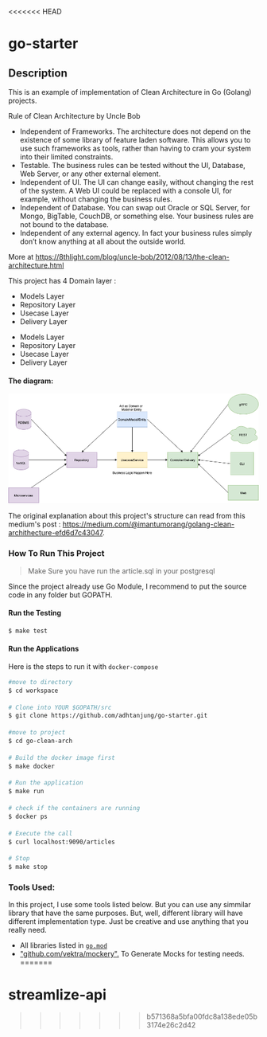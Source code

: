 <<<<<<< HEAD
# go-starter

## Description

This is an example of implementation of Clean Architecture in Go (Golang) projects.

Rule of Clean Architecture by Uncle Bob

- Independent of Frameworks. The architecture does not depend on the existence of some library of feature laden software. This allows you to use such frameworks as tools, rather than having to cram your system into their limited constraints.
- Testable. The business rules can be tested without the UI, Database, Web Server, or any other external element.
- Independent of UI. The UI can change easily, without changing the rest of the system. A Web UI could be replaced with a console UI, for example, without changing the business rules.
- Independent of Database. You can swap out Oracle or SQL Server, for Mongo, BigTable, CouchDB, or something else. Your business rules are not bound to the database.
- Independent of any external agency. In fact your business rules simply don’t know anything at all about the outside world.

More at https://8thlight.com/blog/uncle-bob/2012/08/13/the-clean-architecture.html

This project has  4 Domain layer :
 * Models Layer
 * Repository Layer
 * Usecase Layer
 * Delivery Layer

- Models Layer
- Repository Layer
- Usecase Layer
- Delivery Layer

#### The diagram:

![golang clean architecture](https://github.com/adhtanjung/go-starter/raw/master/clean-arch.png)

The original explanation about this project's structure can read from this medium's post : https://medium.com/@imantumorang/golang-clean-archithecture-efd6d7c43047.

### How To Run This Project

> Make Sure you have run the article.sql in your postgresql

Since the project already use Go Module, I recommend to put the source code in any folder but GOPATH.

#### Run the Testing

```bash
$ make test
```

#### Run the Applications

Here is the steps to run it with `docker-compose`

```bash
#move to directory
$ cd workspace

# Clone into YOUR $GOPATH/src
$ git clone https://github.com/adhtanjung/go-starter.git

#move to project
$ cd go-clean-arch

# Build the docker image first
$ make docker

# Run the application
$ make run

# check if the containers are running
$ docker ps

# Execute the call
$ curl localhost:9090/articles

# Stop
$ make stop
```

### Tools Used:

In this project, I use some tools listed below. But you can use any simmilar library that have the same purposes. But, well, different library will have different implementation type. Just be creative and use anything that you really need.

- All libraries listed in [`go.mod`](https://github.com/adhtanjung/go-starter/blob/master/go.mod)
- ["github.com/vektra/mockery".](https://github.com/vektra/mockery) To Generate Mocks for testing needs.
=======
# streamlize-api
>>>>>>> b571368a5bfa00fdc8a138ede05b3174e26c2d42

